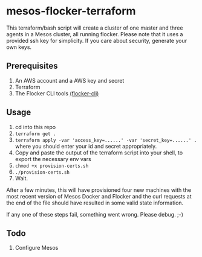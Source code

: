 # mesos-flocker-terraform

This terraform/bash script will create a cluster of one master and three agents in a Mesos cluster, all running flocker. Please note that it uses a provided ssh key for simplicity. If you care about security, generate your own keys.

## Prerequisites
1. An AWS account and a AWS key and secret
2. Terraform
3. The Flocker CLI tools [(flocker-cli)](https://docs.clusterhq.com/en/1.7.2/install/install-client.html#installing-flocker-cli)

## Usage
1. cd into this repo
2. `terraform get .`
3. `terraform apply -var 'access_key=......' -var 'secret_key=......' .` where you should enter your id and secret appropriately.
4. Copy and paste the output of the terraform script into your shell, to export the necessary env vars
5. `chmod +x provision-certs.sh`
6. `./provision-certs.sh`
7. Wait.

After a few minutes, this will have provisioned four new machines with the most recent version of Mesos Docker and Flocker and the curl requests at the end of the file should have resulted in some valid state information.

If any one of these steps fail, something went wrong. Please debug. ;-)

## Todo
1. Configure Mesos


